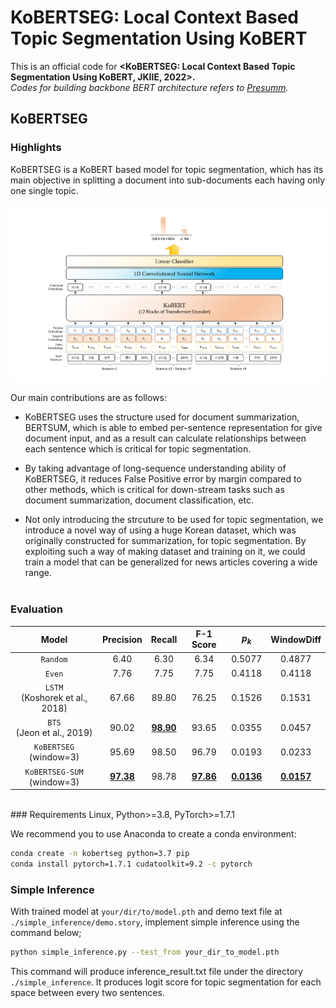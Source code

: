 # KoBERTSEG: Local Context Based Topic Segmentation Using KoBERT

This is an official code for **\<KoBERTSEG: Local Context Based Topic Segmentation Using KoBERT, JKIIE, 2022>.**<br>
<i>Codes for building backbone BERT architecture refers to [Presumm](https://github.com/nlpyang/PreSumm).</i>
## KoBERTSEG

### Highlights
KoBERTSEG is a KoBERT based model for topic segmentation, which has its main objective in splitting a document into sub-documents each having only one single topic.
<p align="center">
<img src="figures/kobertseg_structure.png " width="600"> 
</p>

Our main contributions are as follows:

* KoBERTSEG uses the structure used for document summarization, BERTSUM, which is able to embed per-sentence representation for give document input, and as a result can calculate relationships between each sentence which is critical for topic segmentation.

* By taking advantage of long-sequence understanding ability of KoBERTSEG, it reduces False Positive error by margin compared to other methods, which is critical for down-stream tasks such as document summarization, document classification, etc.

* Not only introducing the strcuture to be used for topic segmentation, we introduce a novel way of using a huge Korean dataset, which was originally constructed for summarization, for topic segmentation. By exploiting such a way of making dataset and training on it, we could train a model that can be generalized for news articles covering a wide range.
<br><br>

### Evaluation

| Model | Precision | Recall | F-1 Score | $p_k$ | WindowDiff |
| :------------: | :------------: | :------------: | :------------: | :------------: | :------------: |
| `Random` | 6.40 | 6.30 | 6.34 | 0.5077 | 0.4877 |
| `Even` | 7.76 | 7.75 | 7.75 | 0.4118 | 0.4118 |
| `LSTM`</br>(Koshorek et al., 2018) | 67.66 | 89.80 | 76.25 | 0.1526 | 0.1531 |
| `BTS`</br>(Jeon et al., 2019) | 90.02 | <u>**98.90**</u> | 93.65 | 0.0355 | 0.0457 |
| `KoBERTSEG`</br>(window=3)| 95.69 | 98.50 | 96.79 | 0.0193 | 0.0233 |
| `KoBERTSEG-SUM`</br>(window=3)| <u>**97.38**</u> | 98.78 | <u>**97.86**</u> | <u>**0.0136**</u> | <u>**0.0157**</u> |
<br>
### Requirements
Linux, Python>=3.8, PyTorch>=1.7.1

We recommend you to use Anaconda to create a conda environment:
```bash
conda create -n kobertseg python=3.7 pip
conda install pytorch=1.7.1 cudatoolkit=9.2 -c pytorch
```

### Simple Inference
With trained model at `your/dir/to/model.pth` and demo text file at `./simple_inference/demo.story`, implement simple inference using the command below;
```bash
python simple_inference.py --test_from your_dir_to_model.pth
```
This command will produce inference_result.txt file under the directory `./simple_inference`. It produces logit score for topic segmentation for each space between every two sentences.